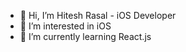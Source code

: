 - 👋 Hi, I’m Hitesh Rasal - iOS Developer
- 👀 I’m interested in iOS
- 🌱 I’m currently learning React.js


<!---
hiteshrasal123456/hiteshrasal123456 is a ✨ special ✨ repository because its `README.md` (this file) appears on your GitHub profile.
You can click the Preview link to take a look at your changes.
--->

